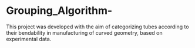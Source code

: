 # Grouping_Algorithm-
This project was developed with the aim of categorizing tubes according to their bendability in manufacturing of curved geometry, based on experimental data.
